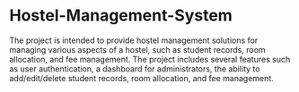 # Hostel-Management-System
The project is intended to provide hostel management solutions for managing various aspects of a hostel, such as student records, room allocation, and fee management. The project includes several features such as user authentication, a dashboard for administrators, the ability to add/edit/delete student records, room allocation, and fee management. 
